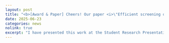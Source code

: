 ```yaml
---
layout: post
title: "<b>[Award & Paper] Cheers! Our paper <i>\"Efficient screening of rare large pit anomalies on polished surfaces using a minimalist sampling scheme\"</i> has been fast-tracked to the SME Journal of Manufacturing Processes and won the NAMRC Outstanding Paper Award in Manufacturing Processes!</b>"
date: 2025-06-23
categories: news
nolink: true
excerpt: "I have presented this work at the Student Research Presentation Competition during SME NAMRC 53."
---
```


